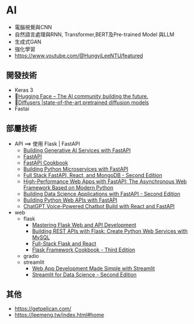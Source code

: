 # AI
- 電腦視覺與CNN
- 自然語言處理與RNN, Transformer,BERT及Pre-trained Model 與LLM
- 生成式GAN
- 強化學習
- https://www.youtube.com/@HungyiLeeNTU/featured
## 開發技術
- Keras 3
- 🤗[Hugging Face – The AI community building the future.](https://huggingface.co)
- 🤗[Diffusers |state-of-the-art pretrained diffusion models](https://github.com/huggingface/diffusers)
- Fastai
## 部屬技術
- API ==> 使用 Flask | FastAPI
  - [Building Generative AI Services with FastAPI](https://learning.oreilly.com/library/view/building-generative-ai/9781098160296/)
  - [FastAPI](https://learning.oreilly.com/library/view/fastapi/9781098135492/)
  - [FastAPI Cookbook](https://learning.oreilly.com/library/view/fastapi-cookbook/9781805127857/)
  - [Building Python Microservices with FastAPI](https://learning.oreilly.com/library/view/building-python-microservices/9781803245966/)
  - [Full Stack FastAPI, React, and MongoDB - Second Edition](https://learning.oreilly.com/library/view/full-stack-fastapi/9781835886762/)
  - [High-Performance Web Apps with FastAPI: The Asynchronous Web Framework Based on Modern Python](https://learning.oreilly.com/library/view/high-performance-web-apps/9781484291788/)
  - [Building Data Science Applications with FastAPI - Second Edition](https://learning.oreilly.com/library/view/building-data-science/9781837632749/)
  - [Building Python Web APIs with FastAPI](https://learning.oreilly.com/library/view/building-python-web/9781801076630/)
  - [ChatGPT Voice-Powered Chatbot Build with React and FastAPI](https://learning.oreilly.com/videos/-/9781835084625/)
- web
  - flask
    - [Mastering Flask Web and API Development](https://learning.oreilly.com/library/view/mastering-flask-web/9781837633227/)
    - [ Building REST APIs with Flask: Create Python Web Services with MySQL](https://learning.oreilly.com/library/view/building-rest-apis/9781484250228/)
    - [Full-Stack Flask and React](https://learning.oreilly.com/library/view/full-stack-flask-and/9781803248448/)
    - [Flask Framework Cookbook - Third Edition](https://learning.oreilly.com/library/view/flask-framework-cookbook/9781804611104/)
  - gradio
  - streamlit
    - [Web App Development Made Simple with Streamlit](https://learning.oreilly.com/library/view/web-app-development/9781835086315/)
    - [Streamlit for Data Science - Second Edition](https://learning.oreilly.com/library/view/streamlit-for-data/9781803248226/)
## 其他
- https://getpelican.com/
- https://leemeng.tw/index.html#home
